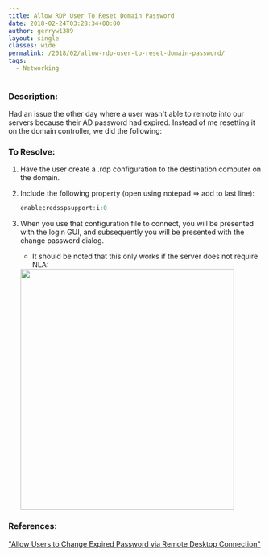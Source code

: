 ```yaml
---
title: Allow RDP User To Reset Domain Password
date: 2018-02-24T03:28:34+00:00
author: gerryw1389
layout: single
classes: wide
permalink: /2018/02/allow-rdp-user-to-reset-domain-password/
tags:
  - Networking
---
```

<!--more-->

### Description:

Had an issue the other day where a user wasn't able to remote into our servers because their AD password had expired. Instead of me resetting it on the domain controller, we did the following:

### To Resolve:

1. Have the user create a .rdp configuration to the destination computer on the domain.

2. Include the following property (open using notepad => add to last line):

   ```powershell
   enablecredsspsupport:i:0
   ```

3. When you use that configuration file to connect, you will be presented with the login GUI, and subsequently you will be presented with the change password dialog.

   - It should be noted that this only works if the server does not require NLA:

   <img class="alignnone size-full wp-image-4971" src="https://automationadmin.com/assets/images/uploads/2018/02/expired-rdp.png" alt="" width="424" height="478" srcset="https://automationadmin.com/assets/images/uploads/2018/02/expired-rdp.png 424w, https://automationadmin.com/assets/images/uploads/2018/02/expired-rdp-266x300.png 266w" sizes="(max-width: 424px) 100vw, 424px" /> 


### References:

["Allow Users to Change Expired Password via Remote Desktop Connection"](https://superuser.com/questions/1196477/allow-users-to-change-expired-password-via-remote-desktop-connection/1196567#1196567)  